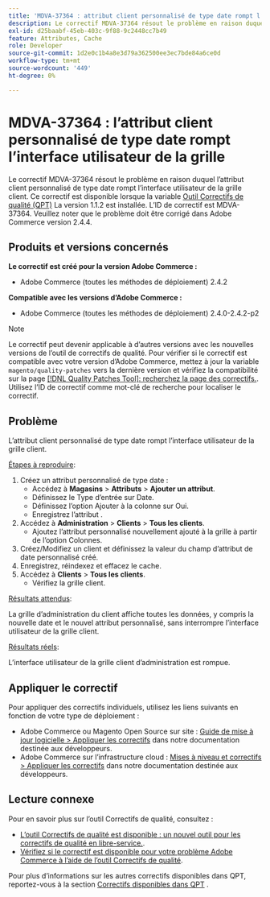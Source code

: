 ```yaml
---
title: 'MDVA-37364 : attribut client personnalisé de type date rompt l’interface utilisateur de la grille'
description: Le correctif MDVA-37364 résout le problème en raison duquel l’attribut client personnalisé de type date rompt l’interface utilisateur de la grille client. Ce correctif est disponible lorsque l’[outil de correctifs de qualité (QPT)](/help/announcements/adobe-commerce-announcements/magento-quality-patches-released-new-tool-to-self-serve-quality-patches.md) 1.1.2 est installé. L’ID de correctif est MDVA-37364. Veuillez noter que le problème doit être corrigé dans Adobe Commerce version 2.4.4.
exl-id: d25baabf-45eb-403c-9f88-9c2448cc7b49
feature: Attributes, Cache
role: Developer
source-git-commit: 1d2e0c1b4a8e3d79a362500ee3ec7bde84a6ce0d
workflow-type: tm+mt
source-wordcount: '449'
ht-degree: 0%

---
```


# MDVA-37364 : l’attribut client personnalisé de type date rompt l’interface utilisateur de la grille

Le correctif MDVA-37364 résout le problème en raison duquel l’attribut client personnalisé de type date rompt l’interface utilisateur de la grille client. Ce correctif est disponible lorsque la variable [Outil Correctifs de qualité (QPT)](/help/announcements/adobe-commerce-announcements/magento-quality-patches-released-new-tool-to-self-serve-quality-patches.md) La version 1.1.2 est installée. L’ID de correctif est MDVA-37364. Veuillez noter que le problème doit être corrigé dans Adobe Commerce version 2.4.4.

## Produits et versions concernés

**Le correctif est créé pour la version Adobe Commerce :**

* Adobe Commerce (toutes les méthodes de déploiement) 2.4.2

**Compatible avec les versions d’Adobe Commerce :**

* Adobe Commerce (toutes les méthodes de déploiement) 2.4.0-2.4.2-p2

>[!NOTE]
>
>Le correctif peut devenir applicable à d’autres versions avec les nouvelles versions de l’outil de correctifs de qualité. Pour vérifier si le correctif est compatible avec votre version d’Adobe Commerce, mettez à jour la variable `magento/quality-patches` vers la dernière version et vérifiez la compatibilité sur la page [[!DNL Quality Patches Tool]: recherchez la page des correctifs.](https://devdocs.magento.com/quality-patches/tool.html#patch-grid). Utilisez l’ID de correctif comme mot-clé de recherche pour localiser le correctif.

## Problème

L’attribut client personnalisé de type date rompt l’interface utilisateur de la grille client.

<u>Étapes à reproduire</u>:

1. Créez un attribut personnalisé de type date :
   * Accédez à **Magasins** > **Attributs** > **Ajouter un attribut**.
   * Définissez le Type d’entrée sur Date.
   * Définissez l’option Ajouter à la colonne sur Oui.
   * Enregistrez l’attribut .
1. Accédez à **Administration** > **Clients** > **Tous les clients**.
   * Ajoutez l’attribut personnalisé nouvellement ajouté à la grille à partir de l’option Colonnes.
1. Créez/Modifiez un client et définissez la valeur du champ d’attribut de date personnalisé créé.
1. Enregistrez, réindexez et effacez le cache.
1. Accédez à **Clients** > **Tous les clients**.
   * Vérifiez la grille client.

<u>Résultats attendus</u>:

La grille d’administration du client affiche toutes les données, y compris la nouvelle date et le nouvel attribut personnalisé, sans interrompre l’interface utilisateur de la grille client.

<u>Résultats réels</u>:

L’interface utilisateur de la grille client d’administration est rompue.

## Appliquer le correctif

Pour appliquer des correctifs individuels, utilisez les liens suivants en fonction de votre type de déploiement :

* Adobe Commerce ou Magento Open Source sur site : [Guide de mise à jour logicielle > Appliquer les correctifs](https://devdocs.magento.com/guides/v2.4/comp-mgr/patching/mqp.html) dans notre documentation destinée aux développeurs.
* Adobe Commerce sur l’infrastructure cloud : [Mises à niveau et correctifs > Appliquer les correctifs](https://devdocs.magento.com/cloud/project/project-patch.html) dans notre documentation destinée aux développeurs.

## Lecture connexe

Pour en savoir plus sur l’outil Correctifs de qualité, consultez :

* [L’outil Correctifs de qualité est disponible : un nouvel outil pour les correctifs de qualité en libre-service.](/help/announcements/adobe-commerce-announcements/magento-quality-patches-released-new-tool-to-self-serve-quality-patches.md).
* [Vérifiez si le correctif est disponible pour votre problème Adobe Commerce à l’aide de l’outil Correctifs de qualité](/help/support-tools/patches-available-in-qpt-tool/check-patch-for-magento-issue-with-magento-quality-patches.md).

Pour plus d’informations sur les autres correctifs disponibles dans QPT, reportez-vous à la section [Correctifs disponibles dans QPT](https://support.magento.com/hc/en-us/sections/360010506631-Patches-available-in-MQP-tool-) .
